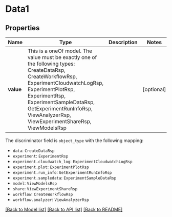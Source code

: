# Data1



## Properties
Name | Type | Description | Notes
------------ | ------------- | ------------- | -------------
**value** | This is a oneOf model. The value must be exactly one of the following types: CreateDataRsp, CreateWorkflowRsp, ExperimentCloudwatchLogRsp, ExperimentPlotRsp, ExperimentRsp, ExperimentSampleDataRsp, GetExperimentRunInfoRsp, ViewAnalyzerRsp, ViewExperimentShareRsp, ViewModelsRsp |  | [optional] 

The discriminator field is `object_type` with the following mapping:
 - `data`: `CreateDataRsp`
 - `experiment`: `ExperimentRsp`
 - `experiment.cloudwatch_log`: `ExperimentCloudwatchLogRsp`
 - `experiment.plot`: `ExperimentPlotRsp`
 - `experiment.run_info`: `GetExperimentRunInfoRsp`
 - `experiment.sampledata`: `ExperimentSampleDataRsp`
 - `model`: `ViewModelsRsp`
 - `share`: `ViewExperimentShareRsp`
 - `workflow`: `CreateWorkflowRsp`
 - `workflow.analyzer`: `ViewAnalyzerRsp`


[[Back to Model list]](../README.md#models) [[Back to API list]](../README.md#api-endpoints) [[Back to README]](../README.md)


